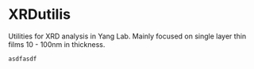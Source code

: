 # XRDutilis
Utilities for XRD analysis in Yang Lab. Mainly focused on single layer thin films 10 - 100nm in thickness.

~~~
asdfasdf
~~~